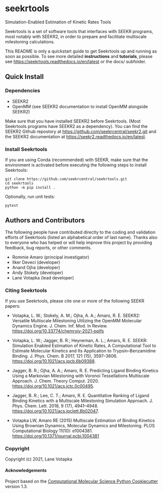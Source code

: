 seekrtools
==============================

Simulation-Enabled Estimation of Kinetic Rates Tools

Seekrtools is a set of software tools that interfaces with SEEKR programs, 
most notably with SEEKR2, in order to prepare and facilitate multiscale
milestoning calculations.

This README is only a quickstart guide to get Seekrtools up and running as soon 
as possible. To see more detailed **instructions** and **tutorials**, please see 
https://seekrtools.readthedocs.io/en/latest or the docs/ subfolder.

## Quick Install

### Dependencies
- SEEKR2
- OpenMM (see SEEKR2 documentation to install OpenMM alongside SEEKR2)

Make sure that you have installed SEEKR2 before Seekrtools.
(Most Seekrtools programs have SEEKR2 as a dependency). You can find the SEEKR2 
Github repostory at https://github.com/seekrcentral/seekr2.git
and the SEEKR2 documentation at https://seekr2.readthedocs.io/en/latest.


### Install Seekrtools
If you are using Conda (recommended) with SEEKR, make sure that the environment
is activated before executing the following steps to install Seekrtools:

```
git clone https://github.com/seekrcentral/seekrtools.git
cd seekrtools
python -m pip install .
```

Optionally, run unit tests:

```
pytest
```

## Authors and Contributors

The following people have contributed directly to the coding and validation
efforts of Seekrtools (listed an alphabetical order of last name). 
Thanks also to everyone who has helped or will help improve this project by 
providing feedback, bug reports, or other comments.

* Rommie Amaro (principal investigator)
* Ilker Deveci (developer)
* Anand Ojha (developer)
* Andy Stokely (developer)
* Lane Votapka (lead developer)

### Citing Seekrtools

If you use Seekrtools, please cite one or more of the following SEEKR papers:

* Votapka, L. W.; Stokely, A. M.; Ojha, A. A.; Amaro, R. E. SEEKR2: Versatile Multiscale Milestoning Utilizing the OpenMM Molecular Dynamics Engine. J. Chem. Inf. Mod. In Review. https://doi.org/10.33774/chemrxiv-2021-pplfs

* Votapka, L. W.; Jagger, B. R.; Heyneman, A. L.; Amaro, R. E. SEEKR: Simulation Enabled Estimation of Kinetic Rates, A Computational Tool to Estimate Molecular Kinetics and Its Application to Trypsin–Benzamidine Binding. J. Phys. Chem. B 2017, 121 (15), 3597–3606. https://doi.org/10.1021/acs.jpcb.6b09388. 

* Jagger, B. R.; Ojha, A. A.; Amaro, R. E. Predicting Ligand Binding Kinetics Using a Markovian Milestoning with Voronoi Tessellations Multiscale Approach. J. Chem. Theory Comput. 2020. https://doi.org/10.1021/acs.jctc.0c00495. 

* Jagger, B. R.; Lee, C. T.; Amaro, R. E. Quantitative Ranking of Ligand Binding Kinetics with a Multiscale Milestoning Simulation Approach. J. Phys. Chem. Lett. 2018, 9 (17), 4941–4948. https://doi.org/10.1021/acs.jpclett.8b02047. 

* Votapka LW, Amaro RE (2015) Multiscale Estimation of Binding Kinetics Using Brownian Dynamics, Molecular Dynamics and Milestoning. PLOS Computational Biology 11(10): e1004381. https://doi.org/10.1371/journal.pcbi.1004381


### Copyright

Copyright (c) 2021, Lane Votapka


#### Acknowledgements
 
Project based on the 
[Computational Molecular Science Python Cookiecutter](https://github.com/molssi/cookiecutter-cms) version 1.3.
